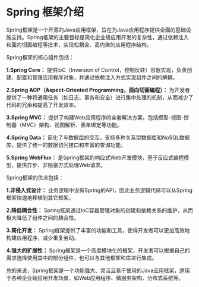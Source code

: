 # Spring 框架介绍

Spring框架是一个开源的Java应用框架，旨在为Java应用程序提供全面的基础设施支持。Spring框架的主要目标是简化企业级应用开发的复杂性，通过依赖注入和面向切面编程等技术，实现松耦合、高内聚的应用程序结构。

Spring框架的核心组件包括：

**1.Spring Core：**
提供IoC（Inversion of Control，控制反转）容器实现，负责创建、配置和管理应用程序对象，并通过依赖注入方式实现组件之间的解耦。

**2.Spring AOP（Aspect-Oriented Programming，面向切面编程）：**
为开发者提供了一种将通用任务（如日志、事务和安全）进行集中处理的机制，从而减少了代码的冗余和提高了开发效率。

**3.Spring MVC：**
提供了构建Web应用程序的全套解决方案，包括模型-视图-控制器（MVC）架构、视图解析、表单绑定等功能。

**4.Spring Data：**
简化了与数据库的交互，支持多种关系型数据库和NoSQL数据库，提供了统一的数据访问接口和丰富的查询功能。

**5.Spring WebFlux：**
是Spring框架的响应式Web开发模块，基于反应式编程模型，提供异步、非阻塞方式处理Web请求。

Spring框架的优点包括：

**1.非侵入式设计：**
业务逻辑中没有Spring的API，因此业务逻辑代码可以从Spring框架快速地移植到其它框架。

**2.降低耦合性：**
Spring框架通过IoC容器管理对象的创建和依赖关系的维护，从而极大降低了组件之间的耦合性。

**3.简化开发：**
Spring框架提供了丰富的功能和工具，使得开发者可以更加高效地构建应用程序，减少重复劳动。

**4.强大的扩展性：**
Spring框架是一个高度模块化的框架，开发者可以根据自己的需求选择使用其中的部分组件，也可以与其他框架和库进行集成。

总的来说，Spring框架是一个功能强大、灵活且易于使用的Java应用框架，适用于各种企业级应用开发场景，如Web应用程序、微服务架构、分布式系统等。